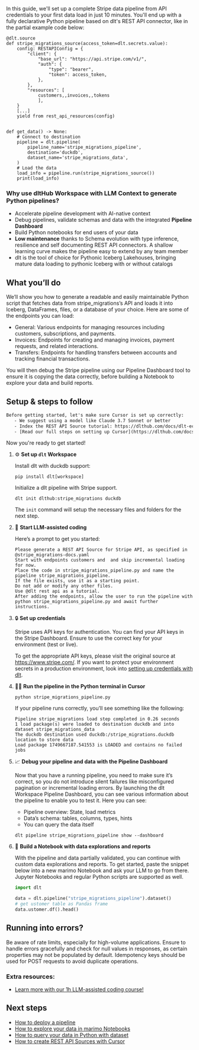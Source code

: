 In this guide, we'll set up a complete Stripe data pipeline from API credentials to your first data load in just 10 minutes. You'll end up with a fully declarative Python pipeline based on dlt's REST API connector, like in the partial example code below:

```python-outcome
@dlt.source
def stripe_migrations_source(access_token=dlt.secrets.value):
    config: RESTAPIConfig = {
        "client": {
            "base_url": "https://api.stripe.com/v1/",
            "auth": {
                "type": "bearer",
                "token": access_token,
            },
        },
        "resources": [
            customers,,invoices,,tokens
            ],
    }
    [...]
    yield from rest_api_resources(config)


def get_data() -> None:
    # Connect to destination
    pipeline = dlt.pipeline(
        pipeline_name='stripe_migrations_pipeline',
        destination='duckdb',
        dataset_name='stripe_migrations_data', 
    )
    # Load the data
    load_info = pipeline.run(stripe_migrations_source())
    print(load_info) 
```

### Why use dltHub Workspace with LLM Context to generate Python pipelines?

- Accelerate pipeline development with AI-native context
- Debug pipelines, validate schemas and data with the integrated **Pipeline Dashboard**
- Build Python notebooks for end users of your data
- **Low maintenance** thanks to Schema evolution with type inference, resilience and self documenting REST API connectors. A shallow learning curve makes the pipeline easy to extend by any team member
- dlt is the tool of choice for Pythonic Iceberg Lakehouses, bringing mature data loading to pythonic Iceberg with or without catalogs

## What you’ll do

We’ll show you how to generate a readable and easily maintainable Python script that fetches data from stripe_migrations’s API and loads it into Iceberg, DataFrames, files, or a database of your choice. Here are some of the endpoints you can load:

- General: Various endpoints for managing resources including customers, subscriptions, and payments.
- Invoices: Endpoints for creating and managing invoices, payment requests, and related interactions.
- Transfers: Endpoints for handling transfers between accounts and tracking financial transactions.

You will then debug the Stripe pipeline using our Pipeline Dashboard tool to ensure it is copying the data correctly, before building a Notebook to explore your data and build reports.

## Setup & steps to follow

```default
Before getting started, let's make sure Cursor is set up correctly:
   - We suggest using a model like Claude 3.7 Sonnet or better
   - Index the REST API Source tutorial: https://dlthub.com/docs/dlt-ecosystem/verified-sources/rest_api/ and add it to context as **@dlt rest api**
   - [Read our full steps on setting up Cursor](https://dlthub.com/docs/dlt-ecosystem/llm-tooling/cursor-restapi#23-configuring-cursor-with-documentation)
```

Now you're ready to get started!

1. ⚙️ **Set up `dlt` Workspace**
    
    Install dlt with duckdb support:
    ```shell
    pip install dlt[workspace]
    ```

    Initialize a dlt pipeline with Stripe support.
    ```shell
    dlt init dlthub:stripe_migrations duckdb
    ```

    The `init` command will setup the necessary files and folders for the next step.
    
2. 🤠 **Start LLM-assisted coding**
    
    Here’s a prompt to get you started:
    
    ```prompt
    Please generate a REST API Source for Stripe API, as specified in @stripe_migrations-docs.yaml 
    Start with endpoints customers and  and skip incremental loading for now. 
    Place the code in stripe_migrations_pipeline.py and name the pipeline stripe_migrations_pipeline. 
    If the file exists, use it as a starting point. 
    Do not add or modify any other files. 
    Use @dlt rest api as a tutorial. 
    After adding the endpoints, allow the user to run the pipeline with python stripe_migrations_pipeline.py and await further instructions.
    ```

    
3. 🔒 **Set up credentials** 
    
    Stripe uses API keys for authentication. You can find your API keys in the Stripe Dashboard. Ensure to use the correct key for your environment (test or live).
    
    To get the appropriate API keys, please visit the original source at https://www.stripe.com/.
    If you want to protect your environment secrets in a production environment, look into [setting up credentials with dlt](https://dlthub.com/docs/walkthroughs/add_credentials).
    
4. 🏃‍♀️ **Run the pipeline in the Python terminal in Cursor**
    
    ```shell
    python stripe_migrations_pipeline.py
    ```
    
    If your pipeline runs correctly, you’ll see something like the following:
    
    ```shell
    Pipeline stripe_migrations load step completed in 0.26 seconds
    1 load package(s) were loaded to destination duckdb and into dataset stripe_migrations_data
    The duckdb destination used duckdb:/stripe_migrations.duckdb location to store data
    Load package 1749667187.541553 is LOADED and contains no failed jobs
    ```
    
5. 📈 **Debug your pipeline and data with the Pipeline Dashboard**

    Now that you have a running pipeline, you need to make sure it’s correct, so you do not introduce silent failures like misconfigured pagination or incremental loading errors. By launching the dlt Workspace Pipeline Dashboard, you can see various information about the pipeline to enable you to test it. Here you can see:
    - Pipeline overview: State, load metrics
    - Data’s schema: tables, columns, types, hints
    - You can query the data itself
    
    ```shell
    dlt pipeline stripe_migrations_pipeline show --dashboard
    ```
    
6. 🐍 **Build a Notebook with data explorations and reports**

    With the pipeline and data partially validated, you can continue with custom data explorations and reports. To get started, paste the snippet below into a new marimo Notebook and ask your LLM to go from there. Jupyter Notebooks and regular Python scripts are supported as well.

    
    ```python
    import dlt

   data = dlt.pipeline("stripe_migrations_pipeline").dataset()
   # get ustomer table as Pandas frame
   data.ustomer.df().head()
    ```

## Running into errors?

Be aware of rate limits, especially for high-volume applications. Ensure to handle errors gracefully and check for null values in responses, as certain properties may not be populated by default. Idempotency keys should be used for POST requests to avoid duplicate operations.

### Extra resources:

- [Learn more with our 1h LLM-assisted coding course!](https://www.youtube.com/watch?v=GGid70rnJuM)

## Next steps

- [How to deploy a pipeline](https://dlthub.com/docs/walkthroughs/deploy-a-pipeline)
- [How to explore your data in marimo Notebooks](https://dlthub.com/docs/general-usage/dataset-access/marimo)
- [How to query your data in Python with dataset](https://dlthub.com/docs/general-usage/dataset-access/dataset)
- [How to create REST API Sources with Cursor](https://dlthub.com/docs/dlt-ecosystem/llm-tooling/cursor-restapi)